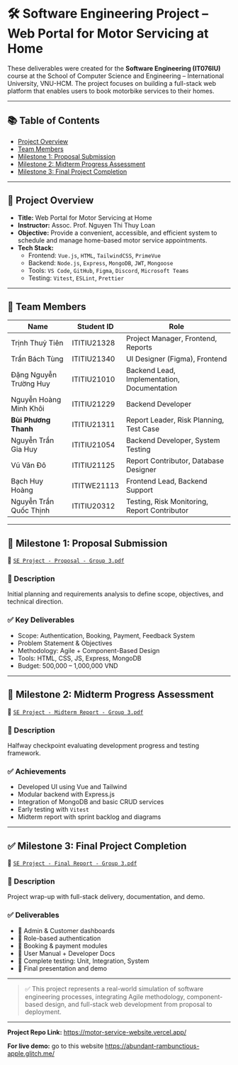 # 🛠️ Software Engineering Project – Web Portal for Motor Servicing at Home

These deliverables were created for the **Software Engineering (IT076IU)** course at the School of Computer Science and Engineering – International University, VNU-HCM. The project focuses on building a full-stack web platform that enables users to book motorbike services to their homes.

---

## 📚 Table of Contents
- [Project Overview](#project-overview)
- [Team Members](#team-members)
- [Milestone 1: Proposal Submission](#milestone-1-proposal-submission)
- [Milestone 2: Midterm Progress Assessment](#milestone-2-midterm-progress-assessment)
- [Milestone 3: Final Project Completion](#milestone-3-final-project-completion)

---

## 🧾 Project Overview

- **Title:** Web Portal for Motor Servicing at Home  
- **Instructor:** Assoc. Prof. Nguyen Thi Thuy Loan  
- **Objective:** Provide a convenient, accessible, and efficient system to schedule and manage home-based motor service appointments.  
- **Tech Stack:**
  - Frontend: `Vue.js`, `HTML`, `TailwindCSS`, `PrimeVue`
  - Backend: `Node.js`, `Express`, `MongoDB`, `JWT`, `Mongoose`
  - Tools: `VS Code`, `GitHub`, `Figma`, `Discord`, `Microsoft Teams`
  - Testing: `Vitest`, `ESLint`, `Prettier`

---

## 👥 Team Members

| Name                       | Student ID     | Role                                                                 |
|----------------------------|----------------|----------------------------------------------------------------------|
| Trịnh Thuỷ Tiên            | ITITIU21328    | Project Manager, Frontend, Reports                                   |
| Trần Bách Tùng             | ITITIU21340    | UI Designer (Figma), Frontend                                        |
| Đặng Nguyễn Trường Huy     | ITITIU21010    | Backend Lead, Implementation, Documentation                          |
| Nguyễn Hoàng Minh Khôi     | ITITIU21229    | Backend Developer                                                    |
| **Bùi Phương Thanh**       | ITITIU21311    | Report Leader, Risk Planning, Test Case                      |
| Nguyễn Trần Gia Huy        | ITITIU21054    | Backend Developer, System Testing                                    |
| Vũ Văn Đô                  | ITITIU21125    | Report Contributor, Database Designer                                |
| Bạch Huy Hoàng             | ITITWE21113    | Frontend Lead, Backend Support                                       |
| Nguyễn Trần Quốc Thịnh     | ITITIU20312    | Testing, Risk Monitoring, Report Contributor                         |

---

## 📍 Milestone 1: Proposal Submission

📄 [`SE Project - Proposal - Group 3.pdf`](https://github.com/phuongthanhkkk/Software-Engineering-projectWeb_portal_for_motor_servicing_at_home/blob/main/SE%20Project%20-%20Proposal%20-%20Group%203.pdf)

### 🔹 Description
Initial planning and requirements analysis to define scope, objectives, and technical direction.

### ✅ Key Deliverables
- Scope: Authentication, Booking, Payment, Feedback System
- Problem Statement & Objectives
- Methodology: Agile + Component-Based Design
- Tools: HTML, CSS, JS, Express, MongoDB
- Budget: 500,000 – 1,000,000 VND

---

## 🚧 Milestone 2: Midterm Progress Assessment

📄 [`SE Project - Midterm Report - Group 3.pdf`](https://github.com/phuongthanhkkk/Software-Engineering-projectWeb_portal_for_motor_servicing_at_home/blob/main/SE%20Project%20-%20Midterm%20Report%20-%20Group%203.pdf)

### 🔹 Description
Halfway checkpoint evaluating development progress and testing framework.

### ✅ Achievements
- Developed UI using Vue and Tailwind
- Modular backend with Express.js
- Integration of MongoDB and basic CRUD services
- Early testing with `Vitest`
- Midterm report with sprint backlog and diagrams

---

## ✅ Milestone 3: Final Project Completion

📄 [`SE Project - Final Report - Group 3.pdf`](https://github.com/phuongthanhkkk/Software-Engineering-projectWeb_portal_for_motor_servicing_at_home/blob/main/SE%20Project%20-%20Final%20Report%20-%20Group%203.pdf)

### 🔹 Description
Project wrap-up with full-stack delivery, documentation, and demo.

### ✅ Deliverables
- 🧩 Admin & Customer dashboards
- 🔐 Role-based authentication
- 🛒 Booking & payment modules
- 📄 User Manual + Developer Docs
- 🧪 Complete testing: Unit, Integration, System
- 🧾 Final presentation and demo

---

> ✅ This project represents a real-world simulation of software engineering processes, integrating Agile methodology, component-based design, and full-stack web development from proposal to deployment.

---

**Project Repo Link:** https://motor-service-website.vercel.app/

**For live demo:** go to this website https://abundant-rambunctious-apple.glitch.me/


